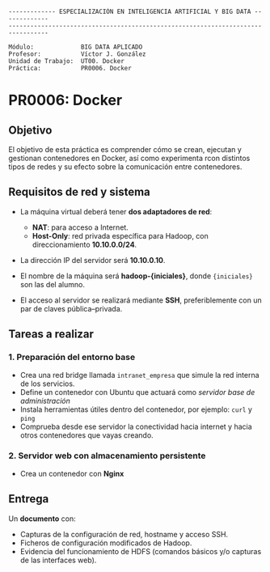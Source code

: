 ```
------------- ESPECIALIZACIÓN EN INTELIGENCIA ARTIFICIAL Y BIG DATA -------------
---------------------------------------------------------------------------------

Módulo:             BIG DATA APLICADO
Profesor:           Víctor J. González
Unidad de Trabajo:  UT00. Docker
Práctica:           PR0006. Docker
```


# PR0006: Docker

## Objetivo

El objetivo de esta práctica es comprender cómo se crean, ejecutan y gestionan contenedores en Docker, así como experimenta rcon distintos tipos de redes y su efecto sobre la comunicación entre contenedores. 

## Requisitos de red y sistema

- La máquina virtual deberá tener **dos adaptadores de red**:

  - **NAT**: para acceso a Internet.
  - **Host-Only**: red privada específica para Hadoop, con direccionamiento **10.10.0.0/24**.

- La dirección IP del servidor será **10.10.0.10**.

- El nombre de la máquina será **hadoop-{iniciales}**, donde `{iniciales}` son las del alumno.

- El acceso al servidor se realizará mediante **SSH**, preferiblemente con un par de claves pública–privada.

## Tareas a realizar


### 1. Preparación del entorno base

- Crea una red bridge llamada `intranet_empresa` que simule la red interna de los servicios.
- Define un contenedor con Ubuntu que actuará como *servidor base de administración*
- Instala herramientas útiles dentro del contenedor, por ejemplo: `curl` y `ping`
- Comprueba desde ese servidor la conectividad hacia internet y hacia otros contenedores que vayas creando.


### 2. Servidor web con almacenamiento persistente

- Crea un contenedor con **Nginx** 



## Entrega

Un **documento** con:

  - Capturas de la configuración de red, hostname y acceso SSH.
  - Ficheros de configuración modificados de Hadoop.
  - Evidencia del funcionamiento de HDFS (comandos básicos y/o capturas de las interfaces web).

